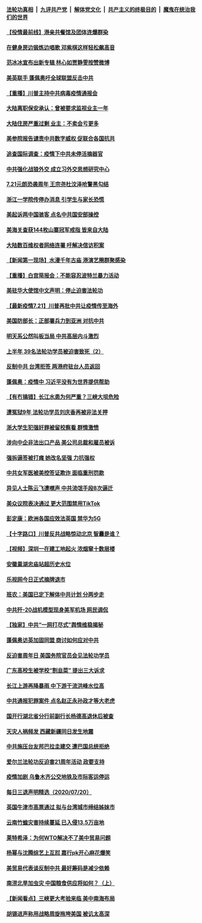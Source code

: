 

####  [法轮功真相](../../../../basic/blob/master/README.md?t=07220831) &nbsp;|&nbsp; [九评共产党](../../../../9ping.md/blob/master/README.md?t=07220831) &nbsp;|&nbsp; [解体党文化](../../../../jtdwh.md/blob/master/README.md?t=07220831)  &nbsp;|&nbsp; [共产主义的终极目的](../../../../gczydzjmd.md/blob/master/README.md?t=07220831) &nbsp;|&nbsp; [魔鬼在统治我们的世界](../../../../mgztzwmdsj.md/blob/master/README.md?t=07220831) 

#### [【役情最前线】港亲共餐馆及团体连爆群染](../pages/nsc413/n12273678.md?t=07220831) 

#### [在健身房边锻炼边唱歌 邓紫棋这样轻松飙高音](../pages/nsc413/n12273603.md?t=07220831) 

#### [范冰冰宣布出新专辑 林心如贾静雯按赞微博](../pages/nsc413/n12273390.md?t=07220831) 

#### [美英联手 蓬佩奥吁全球联盟反击中共](../pages/nsc413/n12273439.md?t=07220831) 

#### [【重播】川普主持中共病毒疫情通报会](../pages/nsc413/n12273182.md?t=07220831) 

#### [大陆离职保安承认：曾被要求监视业主一年](../pages/nsc413/n12273457.md?t=07220831) 

#### [大陆住房严重过剩 业主：不卖会亏更多](../pages/nsc413/n12273548.md?t=07220831) 

#### [美参院报告谴责中共数字威权 促联合各国抗共](../pages/nsc413/n12273587.md?t=07220831) 

#### [追查国际调查：疫情下中共未停活摘器官](../pages/nsc413/n12273415.md?t=07220831) 

#### [中共强化战狼外交 成立习外交思想研究中心](../pages/nsc413/n12273061.md?t=07220831) 

#### [7.21元朗恐袭周年 王宗尧杜汶泽呛警黑勾结](../pages/nsc413/n12273118.md?t=07220831) 

#### [浙江一学院传停办消息 引学生与家长恐慌](../pages/nsc413/n12273337.md?t=07220831) 

#### [美起诉两中国骇客 点名中共国安部操控](../pages/nsc413/n12273142.md?t=07220831) 

#### [美海关查获144枚山寨冠军戒指 皆来自大陆](../pages/nsc413/n12273278.md?t=07220831) 

#### [大陆数百维权者网络连署 吁解决信访积案](../pages/nsc413/n12273158.md?t=07220831) 

#### [【新闻第一现场】水漫千年古庙 港演艺圈群聚感染](../pages/nsc413/n12273310.md?t=07220831) 

#### [【重播】白宫简报会：不能容忍波特兰暴力活动](../pages/nsc413/n12261381.md?t=07220831) 

#### [美驻华大使馆中文声明：停止迫害法轮功](../pages/nsc413/n12272809.md?t=07220831) 

#### [【最新疫情7.21】川普再批中共让疫情传至海外](../pages/nsc413/n12271213.md?t=07220831) 

#### [美国防部长：正部署兵力到亚洲 对抗中共](../pages/nsc413/n12273110.md?t=07220831) 

#### [明天系公然叫板当局 中共高层内斗激烈](../pages/nsc413/n12272533.md?t=07220831) 

#### [上半年 39名法轮功学员被迫害致死（2）](../pages/nsc413/n12261366.md?t=07220831) 

#### [反制中共 台湾拒签 两港府驻台人员返回](../pages/nsc413/n12273018.md?t=07220831) 

#### [蓬佩奥：疫情中 习近平没有为世界提供帮助](../pages/nsc413/n12272971.md?t=07220831) 

#### [【有冇搞错】长江水患为何严重？三峡大坝危险](../pages/nsc413/n12272970.md?t=07220831) 

#### [遭冤狱9年 法轮功学员刘庆香再被非法关押](../pages/nsc413/n12267647.md?t=07220831) 

#### [浙大学生犯强奸罪被留校察看 群情激愤](../pages/nsc413/n12272983.md?t=07220831) 

#### [涉向中企非法出口产品 美公司总裁和雇员被诉](../pages/nsc413/n12273045.md?t=07220831) 

#### [强拆逼签被打瘫 她改名坚强 力抗强权](../pages/nsc413/n12272782.md?t=07220831) 

#### [中共女军医被美控签证欺诈 面临重刑罚款](../pages/nsc413/n12272907.md?t=07220831) 

#### [异见人士陈云飞遭噤声 中共流氓手段8次逼迁](../pages/nsc413/n12271884.md?t=07220831) 

#### [美众议院表决通过 更大范围禁用TikTok](../pages/nsc413/n12272606.md?t=07220831) 

#### [彭定康：欧洲各国应效法英国 禁华为5G](../pages/nsc413/n12272544.md?t=07220831) 

#### [【十字路口】川普反共战略惊动北京 智囊是谁？](../pages/nsc413/n12271150.md?t=07220831) 

#### [【视频】深圳一在建工地起火 浓烟窜十数层楼](../pages/nsc413/n12272161.md?t=07220831) 

#### [安徽巢湖忠庙站超历史水位](../pages/nsc413/n12272484.md?t=07220831) 

#### [乐视网今日正式摘牌退市](../pages/nsc413/n12272275.md?t=07220831) 


#### [班农：美国已定下解体中共计划 分两步走](../pages/nsc413/n12272211.md?t=07220831) 

#### [中共歼-20战机模型现身美军机场 网民调侃](../pages/nsc413/n12272054.md?t=07220831) 

#### [【独家】中共“一网打尽式”舆情维稳揭秘](../pages/nsc413/n12256259.md?t=07220831) 

#### [蓬佩奥访英加固同盟 商讨如何应对中共](../pages/nsc413/n12272078.md?t=07220831) 

#### [反迫害周年日 美国务院官员会见法轮功学员](../pages/nsc413/n12271183.md?t=07220831) 

#### [广东高校生被学校“割韭菜” 提出三大诉求](../pages/nsc413/n12272099.md?t=07220831) 

#### [长江上游再降暴雨 中下游干流洪峰水位高](../pages/nsc413/n12271791.md?t=07220831) 

#### [中共通报犯罪案件 点名赵正永孙政才等大老虎](../pages/nsc413/n12271919.md?t=07220831) 

#### [国开行湖北省分行前副行长杨德高退休后被查](../pages/nsc413/n12271825.md?t=07220831) 

#### [天灾人祸频发 西藏新疆同日发生地震](../pages/nsc413/n12271507.md?t=07220831) 

#### [中共施压台友邦巴拉圭建交 遭巴国总统拒绝](../pages/nsc413/n12271718.md?t=07220831) 

#### [爱尔兰法轮功反迫害21周年活动 政要支持](../pages/nsc413/n12271502.md?t=07220831) 

#### [疫情加剧 乌鲁木齐公交地铁及市际客运停运](../pages/nsc413/n12271465.md?t=07220831) 

#### [每日三退声明精选（2020/07/20）](../pages/nsc413/n12271457.md?t=07220831) 

#### [英国牛津市高票通过 拟与台湾城市缔结姊妹市](../pages/nsc413/n12271314.md?t=07220831) 

#### [云南竹蝗灾害持续蔓延 已入侵13.5万亩地](../pages/nsc413/n12271255.md?t=07220831) 

#### [莱特希泽：为何WTO解决不了美中贸易问题](../pages/nsc413/n12270954.md?t=07220831) 

#### [杨幂与沈腾综艺上互怼 嘉行pk开心麻花爆笑](../pages/nsc413/n12270885.md?t=07220831) 

#### [美贸易代表谈反制中共 最好筹码是减少依赖](../pages/nsc413/n12270884.md?t=07220831) 

#### [南涝北旱加虫灾 中国粮食供应将如何？（上）](../pages/nsc413/n12270329.md?t=07220831) 

#### [【新闻看点】三峡更大考验来临 美中南海布局](../pages/nsc413/n12270449.md?t=07220831) 

#### [胡锡进声称用战略周旋拖垮美国 被讥太高深](../pages/nsc413/n12270857.md?t=07220831) 

